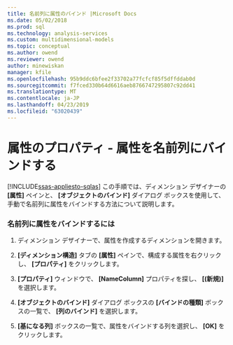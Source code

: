 ```yaml
---
title: 名前列に属性のバインド |Microsoft Docs
ms.date: 05/02/2018
ms.prod: sql
ms.technology: analysis-services
ms.custom: multidimensional-models
ms.topic: conceptual
ms.author: owend
ms.reviewer: owend
author: minewiskan
manager: kfile
ms.openlocfilehash: 95b9ddc6bfee2f33702a77fcfcf85f5dffddab0d
ms.sourcegitcommit: f7fced330b64d6616aeb8766747295807c92dd41
ms.translationtype: MT
ms.contentlocale: ja-JP
ms.lasthandoff: 04/23/2019
ms.locfileid: "63020439"
---
```

# <a name="attribute-properties---bind-an-attribute-to-a-name-column"></a>属性のプロパティ - 属性を名前列にバインドする
[!INCLUDE[ssas-appliesto-sqlas](../../includes/ssas-appliesto-sqlas.md)]
  この手順では、ディメンション デザイナーの **[属性]** ペインと、 **[オブジェクトのバインド]** ダイアログ ボックスを使用して、手動で名前列に属性をバインドする方法について説明します。  
  
### <a name="to-bind-an-attribute-to-a-name-column"></a>名前列に属性をバインドするには  
  
1.  ディメンション デザイナーで、属性を作成するディメンションを開きます。  
  
2.  **[ディメンション構造]** タブの **[属性]** ペインで、構成する属性を右クリックし、 **[プロパティ]** をクリックします。  
  
3.  **[プロパティ]** ウィンドウで、 **[NameColumn]** プロパティを探し、 **[(新規)]** を選択します。  
  
4.  **[オブジェクトのバインド]** ダイアログ ボックスの **[バインドの種類]** ボックスの一覧で、 **[列のバインド]** を選択します。  
  
5.  **[基になる列]** ボックスの一覧で、属性をバインドする列を選択し、 **[OK]** をクリックします。  
  
  
